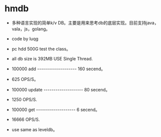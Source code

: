 # hmdb
 * 多种语言实现的简单k/v DB。主要是用来思考db的底层实现。目前支持java，vala，js，golang。
 
 * code by luqg
 
 * pc hdd 500G test the class。
 
 * all db size is 392MB USE Single Thread.
 
 * 100000 add -------------------- 160 secend。
 * 625 OPS/S。
 
 * 100000 update -------------------- 80 secend。
 * 1250 OPS/S.
 
 * 100000 get -------------------- 6 secend。
 * 16666 OPS/S.
 
 * use same as leveldb。
